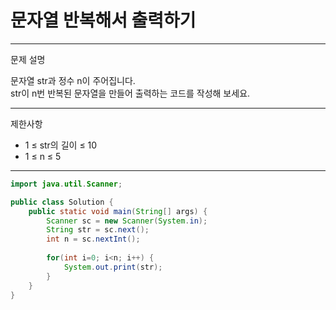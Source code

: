 # 문자열 반복해서 출력하기
---
문제 설명

문자열 str과 정수 n이 주어집니다. <br>
str이 n번 반복된 문자열을 만들어 출력하는 코드를 작성해 보세요.

---
제한사항

- 1 ≤ str의 길이 ≤ 10
- 1 ≤ n ≤ 5
---
``` Java
import java.util.Scanner;

public class Solution {
    public static void main(String[] args) {
        Scanner sc = new Scanner(System.in);
        String str = sc.next();
        int n = sc.nextInt();
        
        for(int i=0; i<n; i++) {
            System.out.print(str);
        }
    }
}
```
